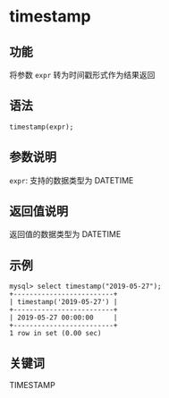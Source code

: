 # timestamp

## 功能

将参数 `expr` 转为时间戳形式作为结果返回

## 语法

```Haskell
timestamp(expr);
```

## 参数说明

`expr`: 支持的数据类型为 DATETIME

## 返回值说明

返回值的数据类型为 DATETIME

## 示例

```Plain Text
mysql> select timestamp("2019-05-27");
+-------------------------+
| timestamp('2019-05-27') |
+-------------------------+
| 2019-05-27 00:00:00     |
+-------------------------+
1 row in set (0.00 sec)
```

## 关键词

TIMESTAMP
